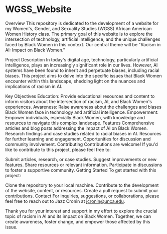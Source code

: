 # WGSS_Website

Overview
This repository is dedicated to the development of a website for my Women's, Gender, and Sexuality Studies (WGSS) African American Women History class. The primary goal of this website is to explore the intersection of technology, artificial intelligence, and the unique challenges faced by Black Women in this context. Our central theme will be "Racism in AI: Impact on Black Women."

Project Description
In today's digital age, technology, particularly artificial intelligence, plays an increasingly significant role in our lives. However, AI systems have been found to inherit and perpetuate biases, including racial biases. This project aims to delve into the specific issues that Black Women encounter within this landscape, shedding light on the nuances and implications of racism in AI.

Key Objectives
Education: Provide educational resources and content to inform visitors about the intersection of racism, AI, and Black Women's experiences.
Awareness: Raise awareness about the challenges and biases Black Women face in technology and artificial intelligence.
Empowerment: Empower individuals, especially Black Women, with knowledge and resources to navigate this complex landscape.
Features
Comprehensive articles and blog posts addressing the impact of AI on Black Women.
Research findings and case studies related to racial biases in AI.
Resources for further learning and engagement.
Opportunities for discussion and community involvement.
Contributing
Contributions are welcome! If you'd like to contribute to this project, please feel free to:

Submit articles, research, or case studies.
Suggest improvements or new features.
Share resources or relevant information.
Participate in discussions to foster a supportive community.
Getting Started
To get started with this project:

Clone the repository to your local machine.
Contribute to the development of the website, content, or resources.
Create a pull request to submit your contributions.
Contact
For inquiries, suggestions, or collaborations, please feel free to reach out to Jazz Cronin at jcronin@unca.edu.

Thank you for your interest and support in my effort to explore the crucial topic of racism in AI and its impact on Black Women. Together, we can create awareness, foster change, and empower those affected by this issue.
